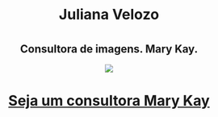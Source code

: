 <html>
<head>
		<meta name="viewport" content="width=device-width, initial-scale=1">
        <meta name="viewport" content="height=device-height, initial-scale=1">
        <header class="Menu principal">
        	<div>
	<background color="Pink"><font size 5>
        	</div>
        </header>
	<center>
	<h1>Juliana Velozo<h1>
	<h2>Consultora de imagens. Mary Kay.</h2>
	<img src="https://logospng.org/download/mary-kay/logo-mary-kay-1536.png">
	<a href="https://api.whatsapp.com/send?phone=55_61_99566657" ><h1>Seja um consultora Mary Kay</h1><A>
